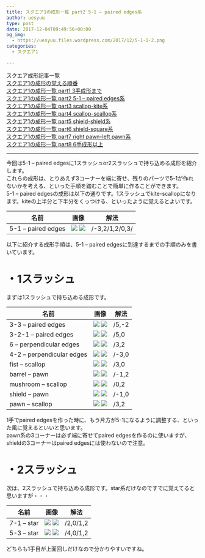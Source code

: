 ```yaml
---
title: スクエア1の成形一覧 part2 5-1 – paired edges系
author: uesyuu
type: post
date: 2017-12-04T09:49:56+00:00
og_img:
  - https://uesyuu.files.wordpress.com/2017/12/5-1-1-2.png
categories:
  - スクエア1

---
```

スクエア成形記事一覧  
[スクエア1の成形の覚える順番][1]  
[スクエア1の成形一覧 part1 3手成形まで][2]  
[スクエア1の成形一覧 part2 5-1 &#8211; paired edges系][3]  
[スクエア1の成形一覧 part3 scallop-kite系][4]  
[スクエア1の成形一覧 part4 scallop-scallop系][5]  
[スクエア1の成形一覧 part5 shield-shield系][6]  
[スクエア1の成形一覧 part6 shield-square系][7]  
[スクエア1の成形一覧 part7 right pawn-left pawn系][8]  
[スクエア1の成形一覧 part8 6手成形以上][9]

* * *

今回は5-1 &#8211; paired edgesに1スラッシュor2スラッシュで持ち込める成形を紹介します。  
これらの成形は、とりあえず3コーナーを端に寄せ、残りのパーツで5-1が作れないかを考える、といった手順を踏むことで簡単に作ることができます。  
5-1 &#8211; paired edgesの成形は以下の通りです。1スラッシュでkite-scallopになります。kiteの上半分と下半分をくっつける、といったように覚えるとよいです。

|名前|画像|解法|
|--|--|--|
|5-1 &#8211; paired edges|![](/images/2017/12/5-1-1-2.png) ![](/images/2017/12/paired-2.png)|/-3,2/1,2/0,3/|

以下に紹介する成形手順は、5-1 &#8211; paired edgesに到達するまでの手順のみを書いています。

# ・1スラッシュ

まずは1スラッシュで持ち込める成形です。

|名前|画像|解法|
|--|--|--|
|3-3 &#8211; paired edges|![](/images/2017/12/3-3-3.png) ![](/images/2017/12/paired-3.png)|/5,-2|
|3-2-1 &#8211; paired edges|![](/images/2017/12/3-2-1-1.png) ![](/images/2017/12/paired-2.png)|/5,0|
|6 &#8211; perpendicular edges|![](/images/2017/12/6-6.png) ![](/images/2017/12/perpendicular-2.png)|/3,2|
|4-2 &#8211; perpendicular edges|![](/images/2017/12/4-2-1-5.png) ![](/images/2017/12/perpendicular-11.png)|/-3,0|
|fist &#8211; scallop|![](/images/2017/12/fist-1-4.png) ![](/images/2017/12/scallop-3.png)|/3,0|
|barrel &#8211; pawn|![](/images/2017/12/barrel-4.png) ![](/images/2017/12/pawn-2-2.png)|/-1,2|
|mushroom &#8211; scallop|![](/images/2017/12/mushroom-21.png) ![](/images/2017/12/scallop-2.png)|/0,2|
|shield &#8211; pawn|![](/images/2017/12/shield-31.png) ![](/images/2017/12/pawn-2-2.png)|/-1,0|
|pawn &#8211; scallop|![](/images/017/12/pawn-1-11.png) ![](/images/2017/12/scallop-3.png)|/3,2|

1手でpaired edgesを作った時に、もう片方が5-1になるように調整する、といった風に覚えるといいと思います。  
pawn系の3コーナーは必ず端に寄せてpaired edgesを作るのに使いますが、shieldの3コーナーはpaired edgesには使わないので注意。

# ・2スラッシュ

次は、2スラッシュで持ち込める成形です。star系だけなのですでに覚えてると思いますが・・・

|名前|画像|解法|
|--|--|--|
|7-1 &#8211; star|![](/images/2017/12/7-1.png) ![](/images/2017/12/star2.png)|/2,0/1,2|
|5-3 &#8211; star|![](/images/2017/12/5-3.png) ![](/images/2017/12/star2.png)|/4,0/1,2|

どちらも1手目が上面回しだけなので分かりやすいですね。

[1]: /post/2017-12-04-order-when-you-learn-cubeshape
[2]: /post/2017-12-04-3-slice
[3]: /post/2017-12-04-5-1-paired-edges
[4]: /post/2017-12-04-scallop-kite
[5]: /post/2017-12-04-scallop-scallop
[6]: /post/2017-12-04-shield-shield
[7]: /post/2017-12-04-shield-square
[8]: /post/2017-12-04-right-pawn-left-pawn
[9]: /post/2017-12-04-6-slice